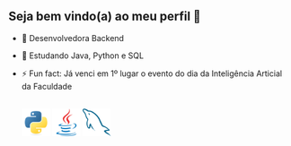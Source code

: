 ## Seja bem vindo(a) ao meu perfil 👋

- 🔭 Desenvolvedora Backend
- 🌱 Estudando Java, Python e SQL
- ⚡ Fun fact: Já venci em 1º lugar o evento do dia da Inteligência Articial da Faculdade

  <div style="display: inline_block"><br>
  <img align="center" alt="Thami-Python" height="50" width="50" src="https://raw.githubusercontent.com/devicons/devicon/master/icons/python/python-original.svg">
  <img align="center" alt="Thami-Java" height="50" width="50" src="https://raw.githubusercontent.com/devicons/devicon/master/icons/java/java-original.svg">
  <img align="center" alt="Thami-MySQL" height="50" width="50" src="https://raw.githubusercontent.com/devicons/devicon/master/icons/mysql/mysql-original.svg">
</div>
  
  ##
